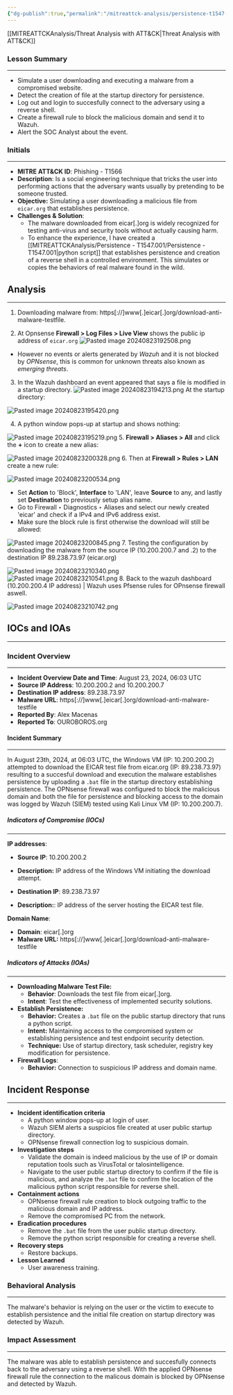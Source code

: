```yaml
---
{"dg-publish":true,"permalink":"/mitreattck-analysis/persistence-t1547-001/malware-download-and-incident-response-report/","tags":["mitre"]}
---
```


[[MITREATTCKAnalysis/Threat Analysis with ATT&CK\|Threat Analysis with ATT&CK]]
### Lesson Summary
---
- Simulate a user downloading and executing a malware from a compromised website.
- Detect the creation of file at the startup directory for persistence.
- Log out and login to succesfully connect to the adversary using a reverse shell.
- Create a firewall rule to block the malicious domain and send it to Wazuh.
- Alert the SOC Analyst about the event.

### Initials
---
- **MITRE ATT&CK ID**: Phishing - T1566
- **Description**: Is a social engineering technique that tricks the user into performing actions that the adversary wants usually by pretending to be someone trusted.
- **Objective:** Simulating a user downloading a malicious file from `eicar.org` that establishes persistence.
- **Challenges & Solution**:
	- The malware downloaded from eicar[.]org is widely recognized for testing anti-virus and security tools without actually causing harm. 
	- To enhance the experience, I have created a [[MITREATTCKAnalysis/Persistence - T1547.001/Persistence - T1547.001\|python script]] that establishes persistence and creation of a reverse shell in a controlled environment. This simulates or copies the behaviors of real malware found in the wild.
## Analysis
---
1. Downloading malware from: https[://]www[.]eicar[.]org/download-anti-malware-testfile. 

2. At Opnsense **Firewall > Log Files > Live View** shows the public ip address of `eicar.org`
![Pasted image 20240823192508.png](/img/user/images/Pasted%20image%2020240823192508.png)
- However no events or alerts generated by _Wazuh_ and it is not blocked by _OPNsense_, this is common for unknown threats also known as _emerging threats_.

3. In the Wazuh dashboard an event appeared that says a file is modified in a startup directory.
![Pasted image 20240823194213.png](/img/user/images/Pasted%20image%2020240823194213.png)
At the startup directory:

![Pasted image 20240823195420.png](/img/user/images/Pasted%20image%2020240823195420.png)

4. A python window pops-up at startup and shows nothing:

![Pasted image 20240823195219.png](/img/user/images/Pasted%20image%2020240823195219.png)
5. **Firewall > Aliases > All** and click the **+** icon to create a new alias:

![Pasted image 20240823200328.png](/img/user/images/Pasted%20image%2020240823200328.png)
6. Then at **Firewall > Rules > LAN** create a new rule:

![Pasted image 20240823200534.png](/img/user/images/Pasted%20image%2020240823200534.png)
- Set **Action** to 'Block', **Interface** to 'LAN', leave **Source** to any, and lastly set **Destination** to previously setup alias name.
- Go to Firewall ‣ Diagnostics ‣ Aliases and select our newly created 'eicar' and check if a IPv4 and IPv6 address exist.
- Make sure the block rule is first otherwise the download will still be allowed:

![Pasted image 20240823200845.png](/img/user/images/Pasted%20image%2020240823200845.png)
7. Testing the configuration by downloading the malware from the source IP (10.200.200.7 and .2) to the destination IP 89.238.73.97 (eicar.org)

![Pasted image 20240823210340.png](/img/user/images/Pasted%20image%2020240823210340.png)
![Pasted image 20240823210541.png](/img/user/images/Pasted%20image%2020240823210541.png)
8. Back to the wazuh dashboard (10.200.200.4 IP address) | Wazuh uses Pfsense rules for OPnsense firewall aswell.

![Pasted image 20240823210742.png](/img/user/images/Pasted%20image%2020240823210742.png)
## IOCs and IOAs
---
### Incident Overview
---
- **Incident Overview Date and Time**: August 23, 2024, 06:03 UTC
- **Source IP Address**: 10.200.200.2 and 10.200.200.7
- **Destination IP address**: 89.238.73.97
- **Malware URL**: https[://]www[.]eicar[.]org/download-anti-malware-testfile
- **Reported By**: Alex Macenas
- **Reported To**: OUROBOROS.org
#### Incident Summary
---
In August 23th, 2024, at 06:03 UTC, the Windows VM (IP: 10.200.200.2) attempted to
download the EICAR test file from eicar.org (IP: 89.238.73.97) resulting to a succesful download and execution the malware establishes persistence by uploading a `.bat` file in the startup directory establishing persistence. The OPNsense firewall was configured to block the malicious domain and both the file for persistence and blocking access to the domain was logged by Wazuh (SIEM) tested using Kali Linux VM (IP: 10.200.200.7).
##### Indicators of Compromise (IOCs)
---
**IP addresses**:
- **Source IP**: 10.200.200.2
- **Description:** IP address of the Windows VM initiating the download attempt.

- **Destination IP**: 89.238.73.97
- **Description:**: IP address of the server hosting the EICAR test file.

**Domain Name**: 
- **Domain**: eicar[.]org
- **Malware URL:** https[://]www[.]eicar[.]org/download-anti-malware-testfile
##### Indicators of Attacks (IOAs)
---
- **Downloading Malware Test File:**
	- **Behavior**: Downloads the test file from eicar[.]org.
	- **Intent**: Test the effectiveness of implemented security solutions.
- **Establish Persistence:**
	- **Behavior:** Creates a `.bat` file on the public startup directory that runs a python script.
	- **Intent:** Maintaining access to the compromised system or establishing persistence and test endpoint security detection.
	- **Technique:** Use of startup directory, task scheduler, registry key modification for persistence.
- **Firewall Logs**:
	- **Behavior:** Connection to suspicious IP address and domain name.
	
## Incident Response
---
- **Incident identification criteria**
	- A python window pops-up at login of user.
	- Wazuh SIEM alerts a suspicios file created at user public startup directory.
	- OPNsense firewall connection log to suspicious domain.
- **Investigation steps** 
	- Validate the domain is indeed malicious by the use of IP or domain reputation tools such as VirusTotal or talosintelligence.
	- Navigate to the user public startup directory to confirm if the file is malicious, and analyze the `.bat` file to confirm the location of the malicious python script responsible for reverse shell.
- **Containment actions**
	- OPNsense firewall rule creation to block outgoing traffic to the malicious domain and IP address.
	- Remove the compromised PC from the network.
- **Eradication procedures**
	- Remove the `.bat` file from the user public startup directory.
	- Remove the python script responsible for creating a reverse shell.
- **Recovery steps**
	- Restore backups.
- **Lesson Learned**
	- User awareness training.

### Behavioral Analysis
---
The malware's behavior is relying on the user or the victim to execute to establish persistence and the initial file creation on startup directory was detected by Wazuh.

### Impact Assessment
---
The malware was able to establish persistence and succesfully connects back to the adversary using a reverse shell. With the applied OPNsense firewall rule the connection to the malicous domain is blocked by OPNsense and detected by Wazuh.


